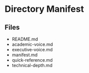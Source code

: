 # Directory Manifest

## Files
- README.md
- academic-voice.md
- executive-voice.md
- manifest.md
- quick-reference.md
- technical-depth.md

